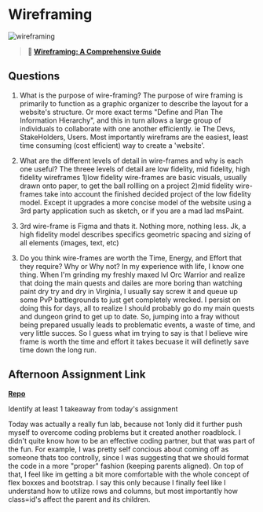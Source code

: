 # Wireframing

![wireframing](https://bcw.blob.core.windows.net/public/img/courses/2293087935019893)

> **📖 [Wireframing: A Comprehensive Guide](https://codeworksacademy.com/fs-student-guide/resources/wk1/06-Wireframing)**

## Questions

1. What is the purpose of wire-framing? 
The purpose of wire framing is primarily to function as a graphic organizer to describe the layout for a website's structure. Or more exact terms "Define and Plan The Information Hierarchy", and this in turn allows a large group of individuals to collaborate with one another efficiently. ie The Devs, StakeHolders, Users. Most importantly wireframs are the easiest, least time consuming (cost efficient) way to create a 'website'.

2. What are the different levels of detail in wire-frames and why is each one useful?
The threee levels of detail are low fidelity, mid fidelity, high fidelity wireframes
1)low fidelity wire-frames are basic visuals, usually drawn onto paper, to get the ball rollling on a project
2)mid fidelity wire-frames take into account the finished decided project of the low fidelity model. Except it upgrades a more concise model of the website using a 3rd party application such as sketch, or if you are a mad lad msPaint. 
3) 3rd wire-frame is Figma and thats it. Nothing more, nothing less. Jk, a high fidelity model describes specifics geometric spacing and sizing of all elements (images, text, etc)

3. Do you think wire-frames are worth the Time, Energy, and Effort that they require? Why or Why not?
In my experience with life, I know one thing. When I'm grinding my freshly maxed lvl Orc Warrior and realize that doing the main quests and dailes are more boring than watching paint dry try and dry in Virginia, I usually say screw it and queue up some PvP battlegrounds to just get completely wrecked. I persist on doing this for days, all to realize I should probably go do my main quests and dungeon grind to get up to date. So, jumping into a fray without being prepared usually leads to problematic events, a waste of time, and very little succes. So I guess what im trying to say is that I believe wire frame is worth the time and effort it takes becuase it will definetly save time down the long run. 
## Afternoon Assignment Link

**[Repo](https://github.com/tberry019/johnDeereMock.git)**

Identify at least 1 takeaway from today's assignment

Today was actually a really fun lab, because not 1only did it further push myself to overcome coding problems but it created another roadblock. I didn't quite know how to be an effective coding partner, but that was part of the fun. For example, I was pretty self concious about coming off as someone thats too controlly, since I was suggesting that we should format the code in a more "proper" fashion (keeping parents aligned). On top of that, I feel like im getting a bit more comfortable with the whole concept of flex boxxes and bootstrap. I say this only because I finally feel like I understand how to utilize rows and columns, but most importantly how class=id's affect the parent and its children.


<link rel="stylesheet" href="https://cdn.jsdelivr.net/npm/bootstrap-icons@1.7.2/font/bootstrap-icons.css">